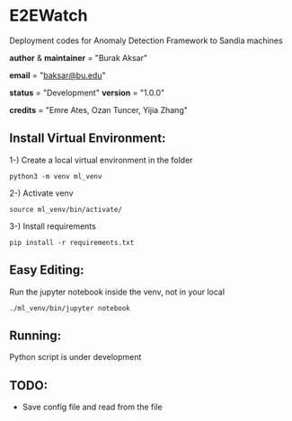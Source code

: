 # E2EWatch

Deployment codes for Anomaly Detection Framework to Sandia machines

__author__ & __maintainer__ = "Burak Aksar"

__email__ = "baksar@bu.edu"

__status__ = "Development" __version__ = "1.0.0"

__credits__ = "Emre Ates, Ozan Tuncer, Yijia Zhang"


## __Install Virtual Environment__:

1-) Create a local virtual environment in the folder

`python3 -m venv ml_venv`

2-) Activate venv

`source ml_venv/bin/activate/`

3-) Install requirements

`pip install -r requirements.txt`

## __Easy Editing__:

Run the jupyter notebook inside the venv, not in your local

`./ml_venv/bin/jupyter notebook`

## __Running__:

Python script is under development

## __TODO__:

* Save config file and read from the file
